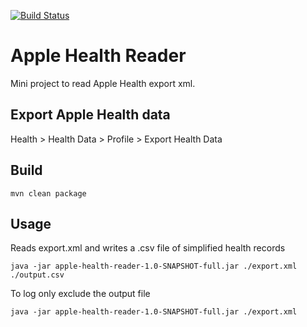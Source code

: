 [![Build Status](https://travis-ci.org/jamiedumbill/apple-health-reader.svg?branch=master)](https://travis-ci.org/jamiedumbill/apple-health-reader)
# Apple Health Reader
Mini project to read Apple Health export xml.

## Export Apple Health data
Health > Health Data > Profile > Export Health Data

## Build
```
mvn clean package
```

## Usage

Reads export.xml and writes a .csv file of simplified health records
```
java -jar apple-health-reader-1.0-SNAPSHOT-full.jar ./export.xml ./output.csv
```

To log only exclude the output file
```
java -jar apple-health-reader-1.0-SNAPSHOT-full.jar ./export.xml
```